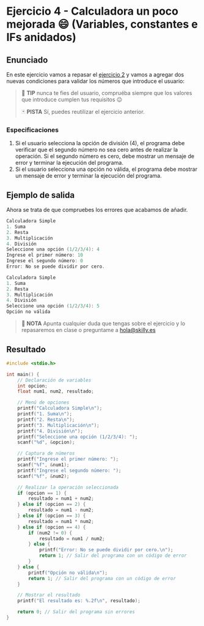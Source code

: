 # Ejercicio 4 - Calculadora un poco mejorada :smile: (Variables, constantes e IFs anidados)

## Enunciado

En este ejercicio vamos a repasar el [ejercicio 2](ejer2.md) y vamos a agregar dos nuevas condiciones para validar los números que introduce el usuario:

> :100: **TIP** nunca te fies del usuario, compruéba siempre que los valores que introduce cumplen tus requisitos :wink:
>
> :black_joker: **PISTA** Sí, puedes reutilizar el ejercicio anterior.

### Especificaciones

1. Si el usuario selecciona la opción de división (4), el programa debe verificar que el segundo número no sea cero antes de realizar la operación. Si el segundo número es cero, debe mostrar un mensaje de error y terminar la ejecución del programa.
2. Si el usuario selecciona una opción no válida, el programa debe mostrar un mensaje de error y terminar la ejecución del programa.

## Ejemplo de salida

Ahora se trata de que compruebes los errores que acabamos de añadir.

~~~c
Calculadora Simple
1. Suma
2. Resta
3. Multiplicación
4. División
Seleccione una opción (1/2/3/4): 4
Ingrese el primer número: 10
Ingrese el segundo número: 0
Error: No se puede dividir por cero.

Calculadora Simple
1. Suma
2. Resta
3. Multiplicación
4. División
Seleccione una opción (1/2/3/4): 5
Opción no válida
~~~

> :pencil: **NOTA** Apunta cualquier duda que tengas sobre el ejercicio y lo repasaremos en clase o preguntame a hola@skilly.es

## Resultado

~~~c
#include <stdio.h>

int main() {
    // Declaración de variables
    int opcion;
    float num1, num2, resultado;

    // Menú de opciones
    printf("Calculadora Simple\n");
    printf("1. Suma\n");
    printf("2. Resta\n");
    printf("3. Multiplicación\n");
    printf("4. División\n");
    printf("Seleccione una opción (1/2/3/4): ");
    scanf("%d", &opcion);

    // Captura de números
    printf("Ingrese el primer número: ");
    scanf("%f", &num1);
    printf("Ingrese el segundo número: ");
    scanf("%f", &num2);

    // Realizar la operación seleccionada
    if (opcion == 1) {
        resultado = num1 + num2;
    } else if (opcion == 2) {
        resultado = num1 - num2;
    } else if (opcion == 3) {
        resultado = num1 * num2;
    } else if (opcion == 4) {
        if (num2 != 0) {
            resultado = num1 / num2;
        } else {
            printf("Error: No se puede dividir por cero.\n");
            return 1; // Salir del programa con un código de error
        }
    } else {
        printf("Opción no válida\n");
        return 1; // Salir del programa con un código de error
    }

    // Mostrar el resultado
    printf("El resultado es: %.2f\n", resultado);

    return 0; // Salir del programa sin errores
}
~~~
